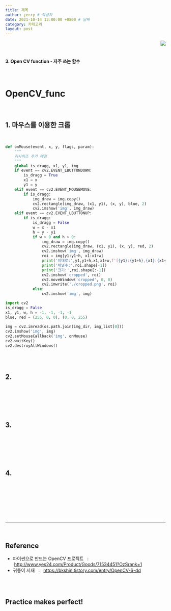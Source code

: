 ```yaml
---
title: 제목
author: jerry # 작성자 
date: 2021-10-14 13:00:00 +0800 # 날짜
category: 카테고리
layout: post
---
```


<!-- 코드 상단 :  -->
<a href="https://hits.seeyoufarm.com">
<img align="right" src="https://hits.seeyoufarm.com/api/count/incr/badge.svg?url=https://github.com/Jerrykim91/jerrykim91.github.io"/></a> 

<br>
<br>

#### 3. Open CV function - 자주 쓰는 함수 

<br>

# OpenCV_func

<br>

## 1. 마우스를 이용한 크롭 

<br>

```py
def onMouse(event, x, y, flags, param):
    """
    리사이즈 추가 예정 
    """
    global is_dragg, x1, y1, img
    if event == cv2.EVENT_LBUTTONDOWN:
        is_dragg = True
        x1 = x
        y1 = y
    elif event == cv2.EVENT_MOUSEMOVE:
        if is_dragg:
            img_draw = img.copy()
            cv2.rectangle(img_draw, (x1, y1), (x, y), blue, 2)
            cv2.imshow('img', img_draw)
    elif event == cv2.EVENT_LBUTTONUP:
        if is_dragg:
            is_dragg = False
            w = x - x1
            h = y - y1
            if w > 0 and h > 0:
                img_draw = img.copy()
                cv2.rectangle(img_draw, (x1, y1), (x, y), red, 2)
                cv2.imshow('img', img_draw)
                roi = img[y1:y1+h, x1:x1+w]
                print('이대로:',y1,y1+h,x1,x1+w,f'[{y1}:{y1+h},{x1}:{x1+w}]') #[이:대,로:-]
                print('채널수:',roi.shape[-1])
                print('크기:',roi.shape[:-1])
                cv2.imshow('cropped', roi)
                cv2.moveWindow('cropped', 0, 0)
                cv2.imwrite('./cropped.png', roi)
            else:
                cv2.imshow('img', img)

import cv2
is_dragg = False
x1, y1, w, h = -1, -1, -1, -1
blue, red = (255, 0, 0), (0, 0, 255)
                
img = cv2.imread(os.path.join(img_dir, img_list[0]))
cv2.imshow('img', img)
cv2.setMouseCallback('img', onMouse)
cv2.waitKey()
cv2.destroyAllWindows()
```

<br><br>




## 2.

<br>

```py

```

<br><br>



## 3.

<br>

```py

```

<br><br>



## 4.

<br>

```py

```

<br><br>





<br>

---

<br>

## Reference <br>

- 파이썬으로 만드는 OpenCV 프로젝트 &nbsp; : &nbsp;<http://www.yes24.com/Product/Goods/71534451?OzSrank=1> <br>
- 귀퉁이 서재 &nbsp; : &nbsp; <https://bkshin.tistory.com/entry/OpenCV-6-dd><br>
<br>
<br>

## Practice makes perfect! <br>

<!-- - [내용](주소) -->


<!-- 코드 하단 -->
<br>
<script src="https://utteranc.es/client.js"
    repo="Jerrykim91/jerrykim91.github.io"
    issue-term="title"
    label="😎"
    theme="github-light"
    crossorigin="anonymous"
    async>
</script>
<br>